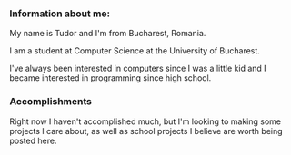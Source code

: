 ### Information about me:
My name is Tudor and I'm from Bucharest, Romania.

I am a student at Computer Science at the University of Bucharest.

I've always been interested in computers since I was a little kid and I became interested in programming since high school.


### Accomplishments
Right now I haven't accomplished much, but I'm looking to making some projects I care about, as well as school projects I believe are worth being posted here.
